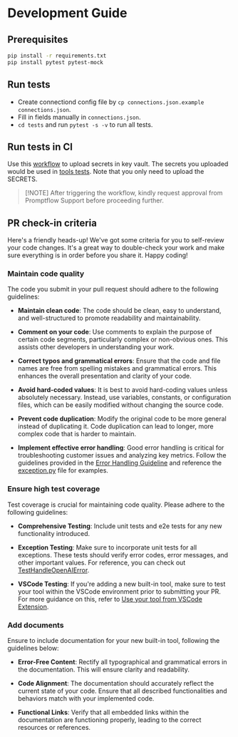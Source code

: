 # Development Guide

## Prerequisites

```bash
pip install -r requirements.txt
pip install pytest pytest-mock
```

## Run tests

- Create connectiond config file by `cp connections.json.example connections.json`.
- Fill in fields manually in `connections.json`.
- `cd tests` and run `pytest -s -v` to run all tests.

## Run tests in CI

Use this [workflow](https://github.com/microsoft/promptflow/actions/workflows/tools_secret_upload.yml) to upload secrets in key vault. The secrets you uploaded would be used in [tools tests](https://github.com/microsoft/promptflow/actions/workflows/tools_tests.yml). Note that you only need to upload the SECRETS.
  > [!NOTE] After triggering the workflow, kindly request approval from Promptflow Support before proceeding further.

## PR check-in criteria
Here's a friendly heads-up! We've got some criteria for you to self-review your code changes. It's a great way to double-check your work and make sure everything is in order before you share it. Happy coding!

### Maintain code quality
The code you submit in your pull request should adhere to the following guidelines:
- **Maintain clean code**: The code should be clean, easy to understand, and well-structured to promote readability and maintainability.

- **Comment on your code**: Use comments to explain the purpose of certain code segments, particularly complex or non-obvious ones. This assists other developers in understanding your work.

- **Correct typos and grammatical errors**: Ensure that the code and file names are free from spelling mistakes and grammatical errors. This enhances the overall presentation and clarity of your code.

- **Avoid hard-coded values**: It is best to avoid hard-coding values unless absolutely necessary. Instead, use variables, constants, or configuration files, which can be easily modified without changing the source code.

- **Prevent code duplication**: Modify the original code to be more general instead of duplicating it. Code duplication can lead to longer, more complex code that is harder to maintain.

- **Implement effective error handling**: Good error handling is critical for troubleshooting customer issues and analyzing key metrics. Follow the guidelines provided in the [Error Handling Guideline](https://msdata.visualstudio.com/Vienna/_git/PromptFlow?path=/docs/error_handling_guidance.md&_a=preview) and reference the [exception.py](https://github.com/microsoft/promptflow/blob/main/src/promptflow-tools/promptflow/tools/exception.py) file for examples.


### Ensure high test coverage
Test coverage is crucial for maintaining code quality. Please adhere to the following guidelines:

- **Comprehensive Testing**: Include unit tests and e2e tests for any new functionality introduced.

- **Exception Testing**: Make sure to incorporate unit tests for all exceptions. These tests should verify error codes, error messages, and other important values. For reference, you can check out [TestHandleOpenAIError](https://github.com/microsoft/promptflow/blob/main/src/promptflow-tools/tests/test_handle_openai_error.py).

- **VSCode Testing**: If you're adding a new built-in tool, make sure to test your tool within the VSCode environment prior to submitting your PR. For more guidance on this, refer to [Use your tool from VSCode Extension](https://github.com/microsoft/promptflow/blob/main/docs/how-to-guides/develop-a-tool/create-and-use-tool-package.md#use-your-tool-from-vscode-extension).


### Add documents
Ensure to include documentation for your new built-in tool, following the guidelines below:
- **Error-Free Content**: Rectify all typographical and grammatical errors in the documentation. This will ensure clarity and readability.

- **Code Alignment**: The documentation should accurately reflect the current state of your code. Ensure that all described functionalities and behaviors match with your implemented code.

- **Functional Links**: Verify that all embedded links within the documentation are functioning properly, leading to the correct resources or references.




